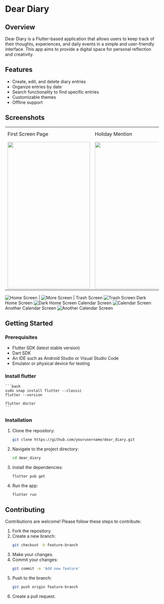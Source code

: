 # Dear Diary

## Overview

Dear Diary is a Flutter-based application that allows users to keep track of their thoughts, experiences, and daily events in a simple and user-friendly interface. This app aims to provide a digital space for personal reflection and creativity.

## Features

- Create, edit, and delete diary entries
- Organize entries by date
- Search functionality to find specific entries
- Customizable themes
- Offline support

## Screenshots
<table>
  <tr>
    <td>First Screen Page</td>
     <td>Holiday Mention</td>
     <td>Present day in purple and selected day in pink</td>
  </tr>
  <tr>
    <td><img src="screenshots/1.jpg" width=270 height=480></td>
    <td><img src="screenshots/2.jpg" width=270 height=480></td>
    <td><img src="screenshots/3.jpg" width=270 height=480></td>
  </tr>
 </table>









![Home Screen](screenshots/1.jpg) | ![More Screen](screenshots/2.jpg) |
Trash Screen
![Trash Screen](screenshots/3.jpg)
Dark Home Screen
![Dark Home Screen](screenshots/4.jpg)
Calendar Screen
![Calendar Screen](screenshots/5.jpg)
Another Calendar Screen
![Another Calendar Screen](screenshots/6.jpg)

## Getting Started

### Prerequisites

- Flutter SDK (latest stable version)
- Dart SDK
- An IDE such as Android Studio or Visual Studio Code
- Emulator or physical device for testing

### Install flutter 
    ```bash
    sudo snap install flutter --classic
    flutter --version
    
    flutter doctor
    ```
### Installation

1. Clone the repository:
    ```bash
    git clone https://github.com/yourusername/dear_diary.git
    ```
2. Navigate to the project directory:
    ```bash
    cd dear_diary
    ```
3. Install the dependencies:
    ```bash
    flutter pub get
    ```
4. Run the app:
    ```bash
    flutter run
    ```

## Contributing

Contributions are welcome! Please follow these steps to contribute:

1. Fork the repository.
2. Create a new branch:
    ```bash
    git checkout -b feature-branch
    ```
3. Make your changes.
4. Commit your changes:
    ```bash
    git commit -m 'Add new feature'
    ```
5. Push to the branch:
    ```bash
    git push origin feature-branch
    ```
6. Create a pull request.
